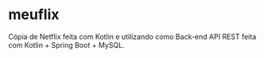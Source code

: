 # meuflix
Cópia de Netflix feita com Kotlin e utilizando como Back-end API REST feita com Kotlin + Spring Boot + MySQL.
